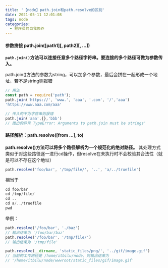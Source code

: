 ```yaml
---
title: '【node】path.join和path.resolve的区别'
date: 2021-05-11 12:01:08
tags: node
categories:
  - 程序员的自我修养
---
```

  <meta name="referrer" content="no-referrer">

#### 参数拼接 path.join([path1][, path2][, ...])
**`path.join()`方法可以连接任意多个路径字符串。要连接的多个路径可做为参数传入。**

path.join()方法的参数为string，可以加多个参数，最后会拼在一起形成一个地址，若不是string则报错
```javascript
// 用法
const path = require('path'); 
path.join('https://', 'www.', 'aaa', '.com', '/','aaa') 
'https://www.aaa.com/aaa' 

// 传入的不为字符串则报错
path.join('aaa',{},'bbb') 
// 抛出的异常 TypeError: Arguments to path.join must be strings'
```

#### 路径解析：path.resolve([from ...], to)
**path.resolve()方法可以将多个路径解析为一个规范化的绝对路径。**
其处理方式类似于对这些路径逐一进行cd操作，但resolve在未执行时不会校验其合法性（就是可以不存在这个地址）
```javascript
path.resolve('foo/bar', '/tmp/file/', '..', 'a/../truefile')
```
相当于
```javascript
cd foo/bar
cd /tmp/file/
cd ..
cd a/../truefile
pwd
```
举例：
```javascript
path.resolve('/foo/bar', './baz') 
// 输出结果为 '/foo/bar/baz' 
path.resolve('/foo/bar', '/tmp/file/') 
// 输出结果为 '/tmp/file' 

path.resolve(__dirname, 'static_files/png/', '../gif/image.gif') 
// 当前的工作路径是 /home/itbilu/node，则输出结果为 
// '/home/itbilu/node/wwwroot/static_files/gif/image.gif'

```